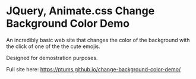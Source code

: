 # JQuery, Animate.css Change Background Color Demo

An incredibly basic web site that changes the color of the background with the click of one of the the cute emojis.

Designed for demostration purposes.

Full site here: https://ptums.github.io/change-background-color-demo/
